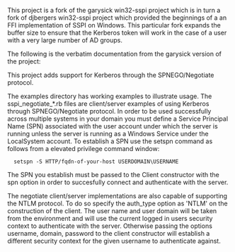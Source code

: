This project is a fork of the garysick win32-sspi project which is in turn 
a fork of djbergers win32-sspi project which
provided the beginnings of a an FFI implementation of SSPI
on Windows. This particular fork expands the buffer size to ensure that the Kerberos token will 
work in the case of a user with a very large number of AD groups.

The following is the verbatim documentation from the garysick version of the project:

This project adds support for Kerberos through the
SPNEGO/Negotiate protocol.

The examples directory has working examples to illustrate
usage. The sspi_negotiate_*.rb files are client/server
examples of using Kerberos through SPNEGO/Negotiate protocol.
In order to be used successfully across multiple systems
in your domain you must define a Service Principal Name (SPN)
associated with the user account under which the server is
running unless the server is running as a Windows Service
under the LocalSystem account. To establish a SPN use the
setspn command as follows from a elevated privilege command
window:

```
  setspn -S HTTP/fqdn-of-your-host USERDOMAIN\USERNAME
```
The SPN you establish must be passed to the Client constructor
with the spn option in order to succesfully connect and
authenticate with the server.

The negotiate client/server implementations are also capable
of supporting the NTLM protocol. To do so specify the auth_type
option as 'NTLM' on the construction of the client. The user name
and user domain will be taken from the environment and will use
the current logged in users security context to authenticate with
the server. Otherwise passing the options username, domain, password
to the client constructor will establish a different security
context for the given username to authenticate against.
